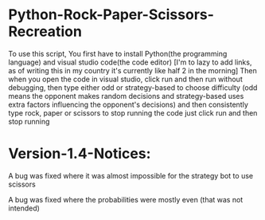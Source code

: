 # Python-Rock-Paper-Scissors-Recreation
To use this script,
You first have to install Python(the programming language) and visual studio code(the code editor) [I'm to lazy to add links, as of writing this
in my country it's currently like half 2 in the morning] 
Then when you open the code in visual studio, click run and then run without debugging, 
 then type either odd or strategy-based to choose difficulty (odd means the opponent makes random decisions and strategy-based uses extra factors influencing
 the opponent's decisions)
 and then consistently type rock, paper or scissors
 to stop running the code just click run and then stop running
 
# Version-1.4-Notices:
A bug was fixed where it was almost impossible for the strategy bot to use scissors


A bug was fixed where the probabilities were mostly even (that was not intended)
